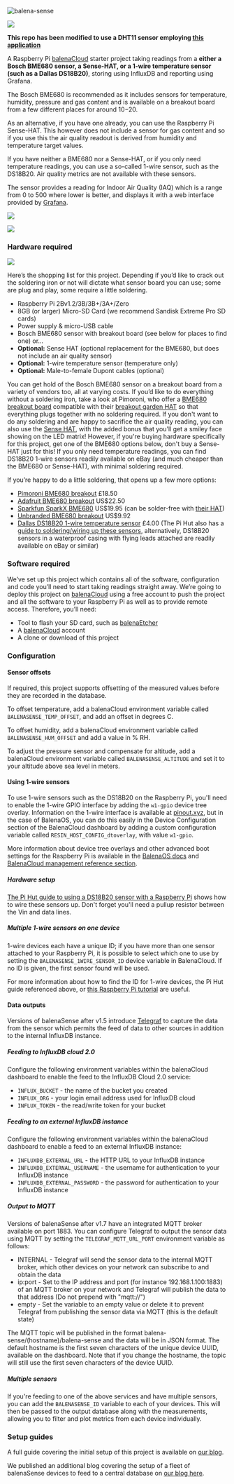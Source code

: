 ![balena-sense](https://raw.githubusercontent.com/balena-io-projects/balena-sense/master/images/logo.png)

![](https://balena.io/blog/content/images/2019/03/balenaSense_blog.jpg)

**This repo has been modified to use a DHT11 sensor employing [this application](https://github.com/allthingsclowd/docker_rpi3_python_iot_api_dht_11_22)**

A Raspberry Pi [balenaCloud](https://www.balena.io/cloud/) starter project taking readings from a **either a Bosch BME680 sensor, a Sense-HAT, or a 1-wire temperature sensor (such as a Dallas DS18B20)**, storing using InfluxDB and reporting using Grafana.

The Bosch BME680 is recommended as it includes sensors for temperature, humidity, pressure and gas content and is available on a breakout board from a few different places for around $10-$20.

As an alternative, if you have one already, you can use the Raspberry Pi Sense-HAT. This however does not include a sensor for gas content and so if you use this the air quality readout is derived from humidity and temperature target values.

If you have neither a BME680 nor a Sense-HAT, or if you only need temperature readings, you can use a so-called 1-wire sensor, such as the DS18B20. Air quality metrics are not available with these sensors.

The sensor provides a reading for Indoor Air Quality (IAQ) which is a range from 0 to 500 where lower is better, and displays it with a web interface provided by [Grafana](https://github.com/grafana/grafana).

![](https://raw.githubusercontent.com/balena-io-projects/balena-sense/master/images/iaq-ratings.png)

![](https://raw.githubusercontent.com/balena-io-projects/balena-sense/master/images/iaq-screenshot.png)

### Hardware required

![](https://balena.io/blog/content/images/2019/03/hardware-required.jpg)

Here’s the shopping list for this project. Depending if you’d like to crack out the soldering iron or not will dictate what sensor board you can use; some are plug and play, some require a little soldering.

* Raspberry Pi 2Bv1.2/3B/3B+/3A+/Zero
* 8GB (or larger) Micro-SD Card (we recommend Sandisk Extreme Pro SD cards)
* Power supply & micro-USB cable
* Bosch BME680 sensor with breakout board (see below for places to find one) or...
* **Optional:** Sense HAT (optional replacement for the BME680, but does not include an air quality sensor)
* **Optional:** 1-wire temperature sensor (temperature only)
* **Optional:** Male-to-female Dupont cables (optional)

You can get hold of the Bosch BME680 sensor on a breakout board from a variety of vendors too, all at varying costs. If you’d like to do everything without a soldering iron, take a look at Pimoroni, who offer a [BME680 breakout board](https://shop.pimoroni.com/products/bme680-breakout) compatible with their [breakout garden HAT](https://shop.pimoroni.com/products/breakout-garden-hat) so that everything plugs together with no soldering required. If you don't want to do any soldering and are happy to sacrifice the air quality reading, you can also use the [Sense HAT](https://shop.pimoroni.com/products/raspberry-pi-sense-hat), with the added bonus that you'll get a smiley face showing on the LED matrix! However, if you're buying hardware specifically for this project, get one of the BME680 options below, don't buy a Sense-HAT just for this! If you only need temperature readings, you can find DS18B20 1-wire sensors readily available on eBay (and much cheaper than the BME680 or Sense-HAT), with minimal soldering required.

If you’re happy to do a little soldering, that opens up a few more options:

* [Pimoroni BME680 breakout](https://shop.pimoroni.com/products/bme680-breakout) £18.50
* [Adafruit BME680 breakout](https://www.adafruit.com/product/3660) US$22.50
* [Sparkfun SparkX BME680](https://www.sparkfun.com/products/14570) US$19.95 (can be solder-free with [their HAT](https://www.sparkfun.com/products/14459))
* [Unbranded BME680 breakout](https://www.aliexpress.com/item/BME680-Digital-Temperature-Humidity-Pressure-Sensor-CJMCU-680-High-Altitude-Sensor-Module-Development-Board/32961416338.html) US$9.92
* [Dallas DS18B20 1-wire temperature sensor](https://thepihut.com/products/ds18b20-one-wire-digital-temperature-sensor) £4.00 (The Pi Hut also has a [guide to soldering/wiring up these sensors](https://thepihut.com/blogs/raspberry-pi-tutorials/ds18b20-one-wire-digital-temperature-sensor-and-the-raspberry-pi), alternatively, DS18B20 sensors in a waterproof casing with flying leads attached are readily available on eBay or similar)


### Software required

We’ve set up this project which contains all of the software, configuration and code you’ll need to start taking readings straight away. We’re going to deploy this project on [balenaCloud](https://www.balena.io/cloud/) using a free account to push the project and all the software to your Raspberry Pi as well as to provide remote access. Therefore, you’ll need:

* Tool to flash your SD card, such as [balenaEtcher](https://www.balena.io/etcher/)
* A [balenaCloud](https://www.balena.io/cloud/) account
* A clone or download of this project


### Configuration

#### Sensor offsets
If required, this project supports offsetting of the measured values before they are recorded in the database.

To offset temperature, add a balenaCloud environment variable called `BALENASENSE_TEMP_OFFSET`, and add an offset in degrees C.

To offset humidity, add a balenaCloud environment variable called `BALENASENSE_HUM_OFFSET` and add a value in % RH.

To adjust the pressure sensor and compensate for altitude, add a balenaCloud environment variable called `BALENASENSE_ALTITUDE` and set it to your altitude above sea level in meters.

#### Using 1-wire sensors
To use 1-wire sensors such as the DS18B20 on the Raspberry Pi, you'll need to enable the 1-wire GPIO interface by adding the `w1-gpio` device tree overlay. Information on the 1-wire interface is available at [pinout.xyz](https://pinout.xyz/pinout/1_wire), but in the case of BalenaOS, you can do this easily in the Device Configuration section of the BalenaCloud dashboard by adding a custom configuration variable called `RESIN_HOST_CONFIG_dtoverlay`, with value `w1-gpio`.

More information about device tree overlays and other advanced boot settings for the Raspberry Pi is available in the [BalenaOS docs](https://www.balena.io/docs/reference/OS/advanced/) and [BalenaCloud management reference section](https://www.balena.io/docs/learn/manage/configuration/).

##### Hardware setup

[The Pi Hut guide to using a DS18B20 sensor with a Raspberry Pi](https://thepihut.com/blogs/raspberry-pi-tutorials/ds18b20-one-wire-digital-temperature-sensor-and-the-raspberry-pi) shows how to wire these sensors up. Don't forget you'll need a pullup resistor between the Vin and data lines.

##### Multiple 1-wire sensors on one device
1-wire devices each have a unique ID; if you have more than one sensor attached to your Raspberry Pi, it is possible to select which one to use by setting the `BALENASENSE_1WIRE_SENSOR_ID` device variable in BalenaCloud. If no ID is given, the first sensor found will be used.

For more information about how to find the ID for 1-wire devices, the Pi Hut guide referenced above, or [this Raspberry Pi tutorial](https://tutorials-raspberrypi.com/raspberry-pi-temperature-sensor-1wire-ds18b20/) are useful.

#### Data outputs
Versions of balenaSense after v1.5 introduce [Telegraf](https://www.influxdata.com/time-series-platform/telegraf/) to capture the data from the sensor which permits the feed of data to other sources in addition to the internal InfluxDB instance.

##### Feeding to InfluxDB cloud 2.0
Configure the following environment variables within the balenaCloud dashboard to enable the feed to the InfluxDB Cloud 2.0 service:
* `INFLUX_BUCKET` - the name of the bucket you created
* `INFLUX_ORG` - your login email address used for InfluxDB cloud
* `INFLUX_TOKEN` - the read/write token for your bucket

##### Feeding to an external InfluxDB instance
Configure the following environment variables within the balenaCloud dashboard to enable a feed to an external InfluxDB instance:
* `INFLUXDB_EXTERNAL_URL` - the HTTP URL to your InfluxDB instance
* `INFLUXDB_EXTERNAL_USERNAME` - the username for authentication to your InfluxDB instance
* `INFLUXDB_EXTERNAL_PASSWORD` - the password for authentication to your InfluxDB instance

##### Output to MQTT
Versions of balenaSense after v1.7 have an integrated MQTT broker available on port 1883. You can configure Telegraf to output the sensor data using MQTT by setting the `TELEGRAF_MQTT_URL_PORT` environment variable as follows:
* INTERNAL - Telegraf will send the sensor data to the internal MQTT broker, which other devices on your network can subscribe to and obtain the data
* ip:port - Set to the IP address and port (for instance 192.168.1.100:1883) of an MQTT broker on your network and Telegraf will publish the data to that address (Do not prepend with "mqtt://")
* empty - Set the variable to an empty value or delete it to prevent Telegraf from publishing the sensor data via MQTT (this is the default state)

The MQTT topic will be published in the format balena-sense/(hostname)/balena-sense and the data will be in JSON format. The default hostname is the first seven characters of the unique device UUID, available on the dashboard. Note that if you change the hostname, the topic will still use the first seven characters of the device UUID.

##### Multiple sensors
If you're feeding to one of the above services and have multiple sensors, you can add the `BALENASENSE_ID` variable to each of your devices. This will then be passed to the output database along with the measurements, allowing you to filter and plot metrics from each device individually.

### Setup guides
A full guide covering the initial setup of this project is available on [our blog](https://www.balena.io/blog/p/34fa01e1-7c1d-4fba-bb2a-b57c19d13985/).

We published an additional blog covering the setup of a fleet of balenaSense devices to feed to a central database on [our blog here](https://www.balena.io/blog/p/474400e0-e1f7-4c08-b5b3-e993fd12bda9/).
